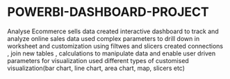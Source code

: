 # POWERBI-DASHBOARD-PROJECT
Analyse Ecommerce sells data created interactive dashboard to track and analyze online sales data
used complex parameters to drill down in worksheet and customization using filtwes and slicers
created connections , join new tables , calculations to manipulate data and enable user driven parameters for visualization
used different types of customised visualization(bar chart, line chart, area chart, map, slicers etc)
